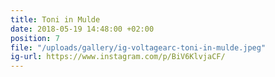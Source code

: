 ```yaml
---
title: Toni in Mulde
date: 2018-05-19 14:48:00 +02:00
position: 7
file: "/uploads/gallery/ig-voltagearc-toni-in-mulde.jpeg"
ig-url: https://www.instagram.com/p/BiV6KlvjaCF/
---
```


